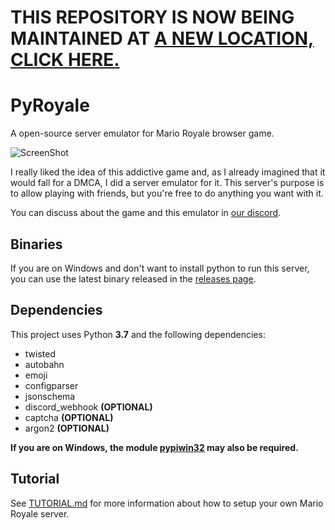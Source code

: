 # THIS REPOSITORY IS NOW BEING MAINTAINED AT [A NEW LOCATION, CLICK HERE.](https://github.com/mroyale/mroyale-server)

# PyRoyale
A open-source server emulator for Mario Royale browser game.

![ScreenShot](https://i.imgur.com/4gpGSLs.png)

I really liked the idea of this addictive game and, as I already imagined that it would fall for a DMCA, I did a server emulator for it. This server's purpose is to allow playing with friends, but you're free to do anything you want with it.

You can discuss about the game and this emulator in [our discord](https://discord.gg/RqszZY6).

## Binaries
If you are on Windows and don't want to install python to run this server, you can use the latest binary released in the [releases page](https://github.com/Igoorx/PyRoyale/releases).

## Dependencies
This project uses Python <b>3.7</b> and the following dependencies:
- twisted
- autobahn
- emoji
- configparser
- jsonschema
- discord_webhook **(OPTIONAL)**
- captcha **(OPTIONAL)**
- argon2 **(OPTIONAL)**

<b>If you are on Windows, the module <u>pypiwin32</u> may also be required.</b> 

## Tutorial
See [TUTORIAL.md](https://github.com/Igoorx/PyRoyale/blob/master/TUTORIAL.md) for more information about how to setup your own Mario Royale server.
